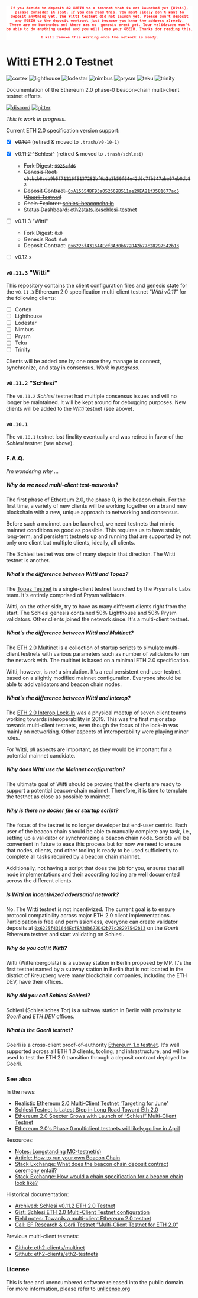 ![please don't use](.res/warning.png)

# Witti ETH 2.0 Testnet
![cortex](https://img.shields.io/badge/cortex-n%2Fa-inactive)
![lighthouse](https://img.shields.io/badge/lighthouse-active-success)
![lodestar](https://img.shields.io/badge/lodestar-in--progress-yellow)
![nimbus](https://img.shields.io/badge/nimbus-in--progress-yellow)
![prysm](https://img.shields.io/badge/prysm-active-success)
![teku](https://img.shields.io/badge/teku-active-success)
![trinity](https://img.shields.io/badge/trinity-n%2Fa-inactive)

Documentation of the Ethereum 2.0 phase-0 beacon-chain multi-client testnet efforts.

[![discord](https://img.shields.io/badge/discord-eth2%23schlesi-9cf)](https://discord.gg/P5TRzdb)
[![gitter](https://img.shields.io/badge/gitter-goerli%2Fschlesi-f6b)](https://gitter.im/goerli/schlesi)

_This is work in progress._

Current ETH 2.0 specification version support:
- [x] ~~v0.10.1~~ (retired & moved to `.trash/v0-10-1`)
- [x] ~~v0.11.2 "Schlesi"~~ (retired & moved to `.trash/schlesi`)
  - ~~Fork Digest: `9925efd6`~~
  - ~~Genesis Root: `c9cbcb8ceb9b5f71216f5137282bf6a1e3b50f64e42d6c7fb347abe07eb0db82`~~
  - ~~Deposit Contract: [`0xA15554BF93a052669B511ae29EA21f3581677ac5`](https://goerli.etherscan.io/address/0xA15554BF93a052669B511ae29EA21f3581677ac5) ([Goerli Testnet](https://github.com/goerli/testnet))~~
  - ~~Chain Explorer: [schlesi.beaconcha.in](https://schlesi.beaconcha.in/)~~
  - ~~Status Dashboard: [eth2stats.io/schlesi-testnet](https://eth2stats.io/schlesi-testnet)~~
- [ ] v0.11.3 "Witti"
  - Fork Digest: `0x0`
  - Genesis Root: `0x0`
  - Deposit Contract: [`0x6225f431644Ecf8A30b672D42b77c28297542b13`](https://goerli.etherscan.io/address/0x6225f431644Ecf8A30b672D42b77c28297542b13)
- [ ] v0.12.x


### `v0.11.3` "Witti"
This repository contains the client configuration files and genesis state for the `v0.11.3` Ethereum 2.0 specification multi-client testnet _"Witti v0.11"_ for the following clients:
- [ ] Cortex
- [ ] Lighthouse
- [ ] Lodestar
- [ ] Nimbus
- [ ] Prysm
- [ ] Teku
- [ ] Trinity

Clients will be added one by one once they manage to connect, synchronize, and stay in consensus. _Work in progress._

### `v0.11.2` "Schlesi"
The `v0.11.2` _Schlesi_ testnet had multiple consensus issues and will no longer be maintained. It will be kept around for debugging purposes. New clients will be added to the _Witti_ testnet (see above).

### `v0.10.1`
The `v0.10.1` testnet lost finality eventually and was retired in favor of the _Schlesi_ testnet (see above).

### F.A.Q.
_I'm wondering why ..._

##### Why do we need multi-client test-networks?
The first phase of Ethereum 2.0, the phase 0, is the beacon chain. For the first time, a variety of new clients will be working together on a brand new blockchain with a new, unique approach to networking and consensus.

Before such a mainnet can be launched, we need testnets that mimic mainnet conditions as good as possible. This requires us to have stable, long-term, and persistent testnets up and running that are supported by not only one client but multiple clients, ideally, all clients.

The Schlesi testnet was one of many steps in that direction. The Witti testnet is another.

##### What's the difference between Witti and _Topaz_?
The [Topaz Testnet](https://medium.com/prysmatic-labs/introducing-topaz-testnet-8e8a4e00a700) is a single-client testnet launched by the Prysmatic Labs team. It's entirely comprised of Prysm validators.

Witti, on the other side, try to have as many different clients right from the start. The Schlesi genesis contained 50% Lighthouse and 50% Prysm validators. Other clients joined the network since. It's a multi-client testnet.

##### What's the difference between Witti and _Multinet_?
The [ETH 2.0 Multinet](https://github.com/eth2-clients/multinet) is a collection of startup scripts to simulate multi-client testnets with various parameters such as number of validators to run the network with. The multinet is based on a minimal ETH 2.0 specification.

Witti, however, is _not_ a simulation. It's a real persistent end-user testnet based on a slightly modified mainnet configuration. Everyone should be able to add validators and beacon chain nodes.

##### What's the difference between Witti and _Interop_?
The [ETH 2.0 Interop Lock-In](https://blog.ethereum.org/2019/09/19/eth2-interop-in-review/) was a physical meetup of seven client teams working towards interoperability in 2019. This was the first major step towards multi-client testnets, even though the focus of the lock-in was mainly on networking. Other aspects of interoperability were playing minor roles.

For Witti, _all_ aspects are important, as they would be important for a potential mainnet candidate.

##### Why does Witti use the _Mainnet_ configuration?
The ultimate goal of Witti should be proving that the clients are ready to support a potential beacon-chain mainnet. Therefore, it is time to template the testnet as close as possible to mainnet.

##### Why is there no docker file or startup script?
The focus of the testnet is no longer developer but end-user centric. Each user of the beacon chain should be able to manually complete any task, i.e., setting up a validator or synchronizing a beacon chain node. Scripts will be convenient in future to ease this process but for now we need to ensure that nodes, clients, and other tooling is ready to be used sufficiently to complete all tasks required by a beacon chain mainnet.

Additionally, not having a script that does the job for you, ensures that all node implementations and their according tooling are well documented across the different clients.

##### Is _Witti_ an incentivized adversarial network?
No. The Witti testnet is not incentivized. The current goal is to ensure protocol compatibility across major ETH 2.0 client implementations. Participation is free and permissionless, everyone can create validator deposits at [`0x6225f431644Ecf8A30b672D42b77c28297542b13`](https://goerli.etherscan.io/address/0x6225f431644Ecf8A30b672D42b77c28297542b13) on the _Goerli_ Ethereum testnet and start validating on Schlesi.

##### Why do you call it _Witti_?
Witti (Wittenbergplatz) is a subway station in Berlin proposed by MP. It's the first testnet named by a subway station in Berlin that is not located in the district of Kreuzberg were many blockchain companies, including the ETH DEV, have their offices.

##### Why did you call Schlesi _Schlesi_?
Schlesi (Schlesisches Tor) is a subway station in Berlin with proximity to _Goerli_ and _ETH DEV_ offices.

##### What is the _Goerli_ testnet?
Goerli is a cross-client proof-of-authority [Ethereum 1.x testnet](https://github.com/goerli/testnet). It's well supported across all ETH 1.0 clients, tooling, and infrastructure, and will be used to test the ETH 2.0 transition through a deposit contract deployed to Goerli.

### See also
In the news:
- [Realistic Ethereum 2.0 Multi-Client Testnet 'Targeting for June' ](https://cointelegraph.com/news/realistic-ethereum-20-multi-client-testnet-targeting-for-june)
- [Schlesi Testnet Is Latest Step in Long Road Toward Eth 2.0](https://www.coindesk.com/ethereum-schlesi-testnet-eth-2-0)
- [Ethereum 2.0 Specter Grows with Launch of “Schlesi” Multi-Client Testnet](https://blockonomi.com/ethereum-2-launch-schlesi-multi-client-testnet/)
- [Ethereum 2.0's Phase 0 multiclient testnets will likely go live in April](https://www.theblockcrypto.com/post/60292/ethereum-2-0s-phase-0-multiclient-testnets-will-likely-go-live-in-april-predicts-buterin)

Resources:
- [Notes: Longstanding MC-testnet(s)](https://notes.ethereum.org/DLu2WPtDSMOeNlnBth03Dw)
- [Article: How to run your own Beacon Chain](https://dev.to/q9/how-to-run-your-own-beacon-chain-e70)
- [Stack Exchange: What does the beacon chain deposit contract ceremony entail?](https://ethereum.stackexchange.com/questions/80258/what-does-the-beacon-chain-deposit-contract-ceremony-entail)
- [Stack Exchange: How would a chain specification for a beacon chain look like?](https://ethereum.stackexchange.com/questions/80264/how-would-a-chain-specification-for-a-beacon-chain-look-like)

Historical documentation:
- [Archived: Schlesi v0.11.2 ETH 2.0 Testnet](./.trash/schlesi/README.md)
- [Gist: Schlesi ETH 2.0 Multi-Client Testnet configuration](https://gist.github.com/q9f/d6eea3ea3356e41bde81864143284ce9)
- [Field notes: Towards a multi-client Ethereum 2.0 testnet](https://hackmd.io/GIwaFeGaQn6q7VYb_n94LA)
- [Call: EF Research & Görli Testnet “Multi-Client Testnet for ETH 2.0”](https://hackmd.io/Nx204wkTSgeGB0UzNXhz9g)

Previous multi-client testnets:
- [Github: eth2-clients/multinet](https://github.com/eth2-clients/multinet)
- [Github: eth2-clients/eth2-testnets](https://github.com/eth2-clients/eth2-testnets)

### License
This is free and unencumbered software released into the public domain. For more information, please refer to [unlicense.org](https://unlicense.org)

